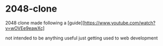 # 2048-clone

2048 clone made following a [guide][https://www.youtube.com/watch?v=wOVEe9eawXc]

not intended to be anything useful just getting used to web development
